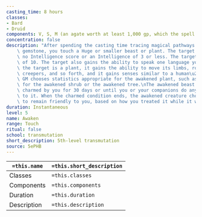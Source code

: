 ```yaml
---
casting_time: 8 hours
classes:
- Bard
- Druid
components: V, S, M (an agate worth at least 1,000 gp, which the spell consumes)
concentration: false
description: "After spending the casting time tracing magical pathways within a precious\
    \ gemstone, you touch a Huge or smaller beast or plant. The target must have either\
    \ no Intelligence score or an Intelligence of 3 or less. The target gains an Intelligence\
    \ of 10. The target also gains the ability to speak one language you know. If\
    \ the target is a plant, it gains the ability to move its limbs, roots, vines,\
    \ creepers, and so forth, and it gains senses similar to a human\u2019s. Your\
    \ GM chooses statistics appropriate for the awakened plant, such as the statistics\
    \ for the awakened shrub or the awakened tree.\nThe awakened beast or plant is\
    \ charmed by you for 30 days or until you or your companions do anything harmful\
    \ to it. When the charmed condition ends, the awakened creature chooses whether\
    \ to remain friendly to you, based on how you treated it while it was charmed."
duration: Instantaneous
level: 5
name: Awaken
range: Touch
ritual: false
school: transmutation
short_description: 5th-level transmutation
source: 5ePHB
---
```


| `=this.name` | `=this.short_description` |
| ------------ | ------------------------- |
| Classes      | `=this.classes`           |
| Components   | `=this.components`        |
| Duration     | `=this.duration`          |
| Description  | `=this.description`       |